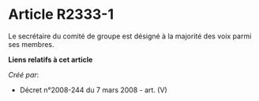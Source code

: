 # Article R2333-1

Le secrétaire du comité de groupe est désigné à la majorité des voix parmi ses membres.

**Liens relatifs à cet article**

_Créé par_:

  - Décret n°2008-244 du 7 mars 2008 - art. (V)
